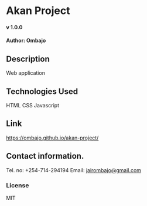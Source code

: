 # Akan Project

#### v 1.0.0 

#### Author: Ombajo

## Description
Web application

## Technologies Used
HTML 
CSS 
Javascript

## Link
https://ombajo.github.io/akan-project/

## Contact information.
Tel. no: +254-714-294194
Email: jairombajo@gmail.com

### License
MIT